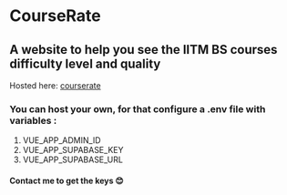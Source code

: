 # CourseRate

## A website to help you see the IITM BS courses difficulty level and quality 

Hosted here: [courserate](https://courserate.bohr.io/)


### You can host your own, for that configure a .env file with variables :
1. VUE_APP_ADMIN_ID
2. VUE_APP_SUPABASE_KEY
3. VUE_APP_SUPABASE_URL
#### Contact me to get the keys 😊
